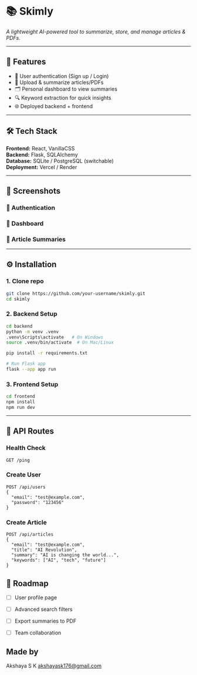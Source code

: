 # 📚 Skimly

_A lightweight AI-powered tool to summarize, store, and manage articles & PDFs._

---

## 🚀 Features
- 🔐 User authentication (Sign up / Login)
- 📑 Upload & summarize articles/PDFs
- 🗂️ Personal dashboard to view summaries
- 🔍 Keyword extraction for quick insights
- 🌐 Deployed backend + frontend

---

## 🛠️ Tech Stack
**Frontend:** React, VanillaCSS  
**Backend:** Flask, SQLAlchemy  
**Database:** SQLite / PostgreSQL (switchable)  
**Deployment:** Vercel / Render  

---

## 📸 Screenshots

### 🔐 Authentication


### 📑 Dashboard


### 📄 Article Summaries


---

## ⚙️ Installation

### 1. Clone repo
```bash
git clone https://github.com/your-username/skimly.git
cd skimly
```

### 2. Backend Setup
```bash
cd backend
python -m venv .venv
.venv\Scripts\activate   # On Windows
source .venv/bin/activate  # On Mac/Linux

pip install -r requirements.txt

# Run Flask app
flask --app app run
```

### 3. Frontend Setup
```bash
cd frontend
npm install
npm run dev
```

---

## 🧪 API Routes

### Health Check
```
GET /ping
```

### Create User
```
POST /api/users
{
  "email": "test@example.com",
  "password": "123456"
}
```

### Create Article
```
POST /api/articles
{
  "email": "test@example.com",
  "title": "AI Revolution",
  "summary": "AI is changing the world...",
  "keywords": ["AI", "tech", "future"]
}
```





## 📌 Roadmap
- [ ] User profile page  
- [ ] Advanced search filters  
- [ ] Export summaries to PDF  
- [ ] Team collaboration  



## Made by 
Akshaya S K
akshayask176@gmail.com
